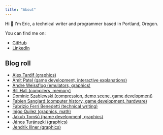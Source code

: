 ```yaml
---
title: "About"
---
```


Hi :wave: I'm Eric, a technical writer and programmer based in Portland, Oregon.

You can find me on:

- [GitHub](https://github.com/erjohnson)
- [LinkedIn](https://www.linkedin.com/in/erjohnsonpdx/)

## Blog roll

- [Alex Tardif (graphics)](https://alextardif.com/)
- [Amit Patel (game development, interactive explanations)](https://www.redblobgames.com/blog/)
- [Andre Weissflog (emulators, graphics)](https://floooh.github.io/)
- [Bill Hall (compilers, memory)](https://www.gingerbill.org/article/)
- [Dominic Szablewski (compression, demo scene, game development)](https://phoboslab.org/)
- [Fabien Sanglard (computer history, game development, hardware)](https://fabiensanglard.net/)
- [Fabrizio Ferri Benedetti (technical writing)](https://passo.uno/)
- [Inigo Quilez (graphics, math)](https://iquilezles.org/)
- [Jakub Tomšů (game development, graphics)](https://jakubtomsu.github.io/)
- [János Turánszki (graphics)](https://wickedengine.net/category/devblog/)
- [Jendrik Illner (graphics)](https://www.jendrikillner.com/article_database/)
